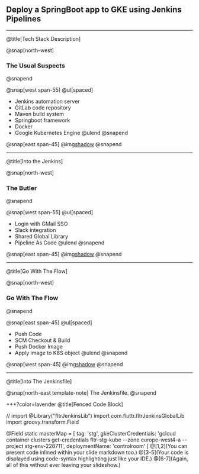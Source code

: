 ## Deploy a SpringBoot app to GKE using Jenkins Pipelines
---
@title[Tech Stack Description]

@snap[north-west]
### The Usual Suspects
@snapend

@snap[west span-55]
@ul[spaced]
- Jenkins automation server
- GitLab code repository
- Maven build system
- Springboot framework
- Docker
- Google Kubernetes Engine
@ulend
@snapend

@snap[east span-45]
@img[shadow](assets/img/tech_stack.png)
@snapend

---
@title[Into the Jenkins]

@snap[north-west]
### The Butler
@snapend

@snap[west span-55]
@ul[spaced]
- Login with GMail SSO
- Slack integration
- Shared Global Library
- Pipeline As Code
@ulend
@snapend

@snap[east span-45]
@img[shadow](assets/img/jenkinstein.png)
@snapend

---
@title[Go With The Flow]

@snap[north-west]
### Go With The Flow
@snapend

@snap[east span-45]
@ul[spaced]
- Push Code
- SCM Checkout & Build
- Push Docker Image
- Apply image to K8S object
@ulend
@snapend

@snap[west span-45]
@img[shadow](assets/img/overview.png)
@snapend

---
@title[Into The Jenkinsfile]

@snap[north-east template-note] The Jenkinsfile. @snapend

+++?color=lavender @title[Fenced Code Block]

// import
@Library("fltrJenkinsLib")
import com.fluttr.fltrJenkinsGlobalLib
import groovy.transform.Field

@Field static masterMap = [
    tag: 'stg',
    gkeClusterCredentials: 'gcloud container clusters get-credentials fltr-stg-kube --zone europe-west4-a --project stg-env-228711',
    deploymentName: 'controlroom'
]
@[1,2](You can present code inlined within your slide markdown too.) @[3-5](Your code is displayed using code-syntax highlighting just like your IDE.) @[6-7](Again, all of this without ever leaving your slideshow.)